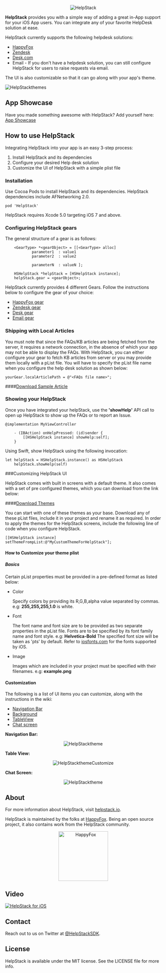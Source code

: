<p align="center" >
  <img src="https://dl.dropboxusercontent.com/u/55774910/HelpStack/Helpstack%20by%20Happyfox%20logos.png" alt="HelpStack" title="Logo">
</p>


**HelpStack** provides you with a simple way of adding a great in-App support for your iOS App users. You can integrate any of your favorite HelpDesk solution at ease.

HelpStack currently supports the following helpdesk solutions: 
- [HappyFox](https://www.happyfox.com/)
- [Zendesk](https://www.zendesk.com/)
- [Desk.com](http://www.desk.com/)
- Email - If you don't have a helpdesk solution, you can still configure HelpStack for users to raise requests via email.

The UI is also customizable so that it can go along with your app's theme.

<p align="left" >
  <img src="https://dl.dropboxusercontent.com/u/55774910/HelpStack/Screen%20Shot%202014-05-14%20at%202.46.10%20pm.png" alt="HelpStackthemes" title="screenshots">
</p>

## App Showcase
Have you made something awesome with HelpStack? Add yourself here: [App Showcase](https://github.com/happyfoxinc/helpstack/wiki/App-Showcase)

## How to use HelpStack
Integrating HelpStack into your app is an easy 3-step process:

1.	Install HelpStack and its dependencies 
2.	Configure your desired Help desk solution
3.	Customize the UI of HelpStack with a simple plist file



### Installation

Use Cocoa Pods to install HelpStack and its dependencies. HelpStack dependencies include AFNetworking 2.0.

	pod 'HelpStack'

HelpStack requires Xcode 5.0 targeting iOS 7 and above.

### Configuring HelpStack gears

The general structure of a gear is as follows:

        <GearType> *<gearObject> = [[<GearType> alloc] 
                parameter1  : value1
                parameter2  : value2
                
                parameterN  : valueN ];
        
        HSHelpStack *helpStack = [HSHelpStack instance];
        helpStack.gear = <gearObject>;
        
HelpStack currently provides 4 different Gears. Follow the instructions below to configure the gear of your choice:

  - [HappyFox gear](https://github.com/happyfoxinc/helpstack/wiki/Configuring-gears-for-HelpStack#1-happyfox-gear)
  - [Zendesk gear](https://github.com/happyfoxinc/helpstack/wiki/Configuring-gears-for-HelpStack#2-zendesk-gear)
  - [Desk gear](https://github.com/happyfoxinc/helpstack/wiki/Configuring-gears-for-HelpStack#3-desk-gear)
  - [Email gear](https://github.com/happyfoxinc/helpstack/wiki/Configuring-gears-for-HelpStack#4-email-gear)
                


### Shipping with Local Articles

You must note that since the FAQs/KB articles are being fetched from the server, it requires a network connection, in the absence of which your app may not be able to display the FAQs. With HelpStack, you can either configure your gear to fetch KB articles from server or you may provide them locally with a pList file. You will have to specify the pList file name when you configure the help desk solution as shown below:

	yourGear.localArticlePath = @"<FAQs file name>";
	
####[Download Sample Article](./Article/)

### Showing your HelpStack

Once you have integrated your helpStack, use the **'showHelp'** API call to open up HelpStack to show up the FAQs or to report an Issue.

	@implementation MyViewController
	
		- (IBAction) onHelpPressed: (id)sender {
			[[HSHelpStack instance] showHelp:self];
		}

Using Swift, show HelpStack using the following invocation:

	let helpStack = HSHelpStack.instance() as HSHelpStack
        helpStack.showHelp(self)

###Customizing HelpStack UI

HelpStack comes with built in screens with a default theme. It also comes with a set of pre configured themes, which you can download from the link below:

####[Download Themes](./Themes/)

You can start with one of these themes as your base. Download any of these pList files, include it in your project and rename it as required. In order to apply the themes for the HelpStack screens, include the following line of code when you configure HelpStack.

	[[HSHelpStack instance] setThemeFrompList:@"MyCustomThemeForHelpStack"];

#### How to Customize your theme plist

##### Basics

Certain pList properties must be provided in a pre-defined format as listed below:

* Color
	
	Specify colors by providing its R,G,B,alpha value separated by commas. e.g: **255,255,255,1.0** is white.
	
* Font
	
	The font name and font size are to be provided as two separate properties in the pList file. Fonts are to be specified by its font family name and font style. e.g: **Helvetica-Bold** The specified font size will be taken as 'pts' by default. 
Refer to [iosfonts.com](http://iosfonts.com) for the fonts supported by iOS.
	
* Image

	Images which are included in your project must be specified with their filenames. e.g: **example.png**
	
#### Customization

The following is a list of UI items you can customize, along with the instructions in the wiki:
  - [Navigation Bar](https://github.com/happyfoxinc/helpstack/wiki/Customization-Instructions#i-customizing-the-navigation-bar)
  - [Background](https://github.com/happyfoxinc/helpstack/wiki/Customization-Instructions#ii-customizing-the-background)
  - [TableView](https://github.com/happyfoxinc/helpstack/wiki/Customization-Instructions#iii-customizing-the-tableview)
  - [Chat screen](https://github.com/happyfoxinc/helpstack/wiki/Customization-Instructions#iv-customizing-the-chat-screen)
	
**Navigation Bar:**

<p align="center" >
  <img src="https://dl.dropboxusercontent.com/u/55774910/HelpStack/11962138646_1ee89f5fb3_o.png" alt="HelpStacktheme" title="NavigationBar">
</p>

**Table View:**
<p align="center" >
  <img src="https://dl.dropboxusercontent.com/u/55774910/HelpStack/tableView%20copy.png" alt="HelpStackthemeCustomize" title="TableView">
</p>

**Chat Screen:**
<p align="center" >
  <img src="https://dl.dropboxusercontent.com/u/55774910/HelpStack/chatScreen%20copy.png" alt="HelpStacktheme" title="ChatScreen">
</p>

## About
For more information about HelpStack, visit [helpstack.io](http://www.helpstack.io).

HelpStack is maintained by the folks at [HappyFox](http://www.happyfox.com/). Being an open source project, it also contains work from the HelpStack community.

<div align="center">
  <a href="http://www.happyfox.com" target="_blank"><img src="http://www.helpstack.io/startup/common-files/img/logos/happyfox.png" alt="HappyFox" width="160" ></a>
</div>

## Video

[![HelpStack for iOS](http://img.youtube.com/vi/0UvNO-Qm0AU/0.jpg)](https://www.youtube.com/watch?v=0UvNO-Qm0AUÂ)

## Contact

Reach out to us on Twitter at [@HelpStackSDK](https://twitter.com/HelpStackSDK).


## License

HelpStack is available under the MIT license. See the LICENSE file for more info.
